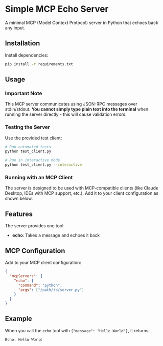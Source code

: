 # Simple MCP Echo Server

A minimal MCP (Model Context Protocol) server in Python that echoes back any input.

## Installation

Install dependencies:

```bash
pip install -r requirements.txt
```

## Usage

### Important Note

This MCP server communicates using JSON-RPC messages over stdin/stdout. **You cannot simply type plain text into the terminal** when running the server directly - this will cause validation errors.

### Testing the Server

Use the provided test client:

```bash
# Run automated tests
python test_client.py

# Run in interactive mode
python test_client.py --interactive
```

### Running with an MCP Client

The server is designed to be used with MCP-compatible clients (like Claude Desktop, IDEs with MCP support, etc.). Add it to your client configuration as shown below.

## Features

The server provides one tool:
- **echo**: Takes a message and echoes it back

## MCP Configuration

Add to your MCP client configuration:

```json
{
  "mcpServers": {
    "echo": {
      "command": "python",
      "args": ["/path/to/server.py"]
    }
  }
}
```

## Example

When you call the `echo` tool with `{"message": "Hello World"}`, it returns:
```
Echo: Hello World
``` 
